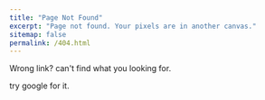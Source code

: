 ```yaml
---
title: "Page Not Found"
excerpt: "Page not found. Your pixels are in another canvas."
sitemap: false
permalink: /404.html
---
```

Wrong link? can't find what you looking for.

try google for it.

<script type="text/javascript">
  var GOOG_FIXURL_LANG = 'en';
  var GOOG_FIXURL_SITE = '{{ site.url }}'
</script>
<script type="text/javascript"
  src="//linkhelp.clients.google.com/tbproxy/lh/wm/fixurl.js">
</script>
